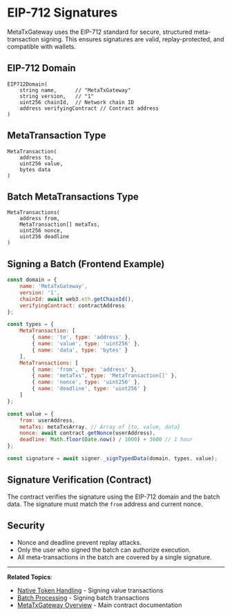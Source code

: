 # EIP-712 Signatures

MetaTxGateway uses the EIP-712 standard for secure, structured meta-transaction signing. This ensures signatures are valid, replay-protected, and compatible with wallets.

## EIP-712 Domain

```solidity
EIP712Domain(
    string name,      // "MetaTxGateway"
    string version,   // "1"
    uint256 chainId,  // Network chain ID
    address verifyingContract // Contract address
)
```

## MetaTransaction Type

```solidity
MetaTransaction(
    address to,
    uint256 value,
    bytes data
)
```

## Batch MetaTransactions Type

```solidity
MetaTransactions(
    address from,
    MetaTransaction[] metaTxs,
    uint256 nonce,
    uint256 deadline
)
```

## Signing a Batch (Frontend Example)

```javascript
const domain = {
    name: 'MetaTxGateway',
    version: '1',
    chainId: await web3.eth.getChainId(),
    verifyingContract: contractAddress
};

const types = {
    MetaTransaction: [
        { name: 'to', type: 'address' },
        { name: 'value', type: 'uint256' },
        { name: 'data', type: 'bytes' }
    ],
    MetaTransactions: [
        { name: 'from', type: 'address' },
        { name: 'metaTxs', type: 'MetaTransaction[]' },
        { name: 'nonce', type: 'uint256' },
        { name: 'deadline', type: 'uint256' }
    ]
};

const value = {
    from: userAddress,
    metaTxs: metaTxsArray, // Array of {to, value, data}
    nonce: await contract.getNonce(userAddress),
    deadline: Math.floor(Date.now() / 1000) + 3600 // 1 hour
};

const signature = await signer._signTypedData(domain, types, value);
```

## Signature Verification (Contract)

The contract verifies the signature using the EIP-712 domain and the batch data. The signature must match the `from` address and current nonce.

## Security

- Nonce and deadline prevent replay attacks.
- Only the user who signed the batch can authorize execution.
- All meta-transactions in the batch are covered by a single signature.

---


**Related Topics**:
- [Native Token Handling](native-token-handling.md) - Signing value transactions
- [Batch Processing](batch-processing.md) - Signing batch transactions
- [MetaTxGateway Overview](../metatxgateway.md) - Main contract documentation
